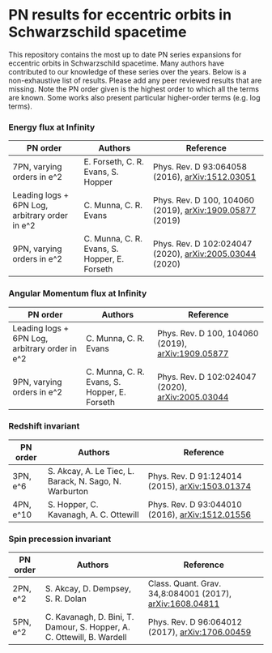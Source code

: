 # PN results for eccentric orbits in Schwarzschild spacetime

This repository contains the most up to date PN series expansions for eccentric orbits in Schwarzschild spacetime. Many authors have contributed to our knowledge of these series over the years. Below is a non-exhaustive list of results. Please add any peer reviewed results that are missing. Note the PN order given is the highest order to which all the terms are known. Some works also present particular higher-order terms (e.g. log terms).

### Energy flux at Infinity

| PN order  | Authors                                                                | Reference                                                                           |
|-----------|------------------------------------------------------------------------|-------------------------------------------------------------------------------------|
| 7PN, varying orders in e^2  | E. Forseth, C. R. Evans, S. Hopper                 | Phys. Rev. D 93:064058 (2016), [arXiv:1512.03051](https://arxiv.org/abs/1512.03051v1) |
| Leading logs + 6PN Log, arbitrary order in e^2 | C. Munna, C. R. Evans                                 | Phys. Rev. D 100, 104060 (2019), [arXiv:1909.05877](https://arxiv.org/abs/1909.05877) (2019) |
| 9PN, varying orders in e^2 | C. Munna, C. R. Evans, S. Hopper, E. Forseth | Phys. Rev. D 102:024047 (2020), [arXiv:2005.03044](https://arxiv.org/abs/2005.03044) (2020) |

### Angular Momentum flux at Infinity

| PN order  | Authors                                                                | Reference                                                                           |
|-----------|------------------------------------------------------------------------|-------------------------------------------------------------------------------------|
| Leading logs + 6PN Log, arbitrary order in e^2 | C. Munna, C. R. Evans                                 | Phys. Rev. D 100, 104060 (2019), [arXiv:1909.05877](https://arxiv.org/abs/1909.05877) |
| 9PN, varying orders in e^2 | C. Munna, C. R. Evans, S. Hopper, E. Forseth | Phys. Rev. D 102:024047 (2020), [arXiv:2005.03044](https://arxiv.org/abs/2005.03044) |

### Redshift invariant

| PN order  | Authors                                                                | Reference                                                                           |
|-----------|------------------------------------------------------------------------|-------------------------------------------------------------------------------------|
| 3PN, e^6  | S. Akcay, A. Le Tiec, L. Barack, N. Sago, N. Warburton                 | Phys. Rev. D 91:124014 (2015), [arXiv:1503.01374](https://arxiv.org/abs/1503.01374) |
| 4PN, e^10 | S. Hopper, C. Kavanagh, A. C. Ottewill                                 | Phys. Rev. D 93:044010 (2016), [arXiv:1512.01556](https://arxiv.org/abs/1512.01556) |

### Spin precession invariant

| PN order | Authors                                                                | Reference                                                                                    |
|----------|------------------------------------------------------------------------|----------------------------------------------------------------------------------------------|
| 2PN, e^2 | S. Akcay, D. Dempsey, S. R. Dolan                                      | Class. Quant. Grav. 34,8:084001 (2017), [arXiv:1608.04811](https://arxiv.org/abs/1608.04811) |
| 5PN, e^2 | C. Kavanagh, D. Bini, T. Damour, S. Hopper, A. C. Ottewill, B. Wardell | Phys. Rev. D 96:064012 (2017), [arXiv:1706.00459](https://arxiv.org/abs/1706.00459)          |